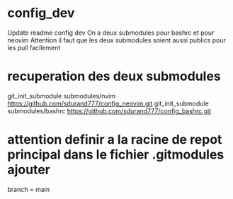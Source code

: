 # config_dev
Update readme config dev
On a deux submodules pour bashrc et pour neovim
Attention il faut que les deux submodules soient aussi publics pour les pull facilement

# recuperation des deux submodules
git_init_submodule submodules/nvim https://github.com/sdurand777/config_neovim.git
git_init_submodule submodules/bashrc https://github.com/sdurand777/config_bashrc.git

# attention definir a la racine de repot principal dans le fichier .gitmodules ajouter
branch = main
